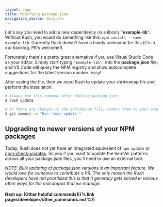 ```yaml
---
layout: page
title: Modifying package.json
navigation_source: docs_nav
---
```


Let's say you need to add a new dependency on a library "**example-lib**".  Without Rush, you would do something like this:  `npm install --save example-lib`.  Currently Rush doesn't have a handy command for this (it's in our backlog, PR's welcome!).

Fortunately there's a pretty great alternative if you use Visual Studio Code as your editor. Simply start typing `"example-lib":` into the **package.json** file, and VS Code will query the NPM registry and show autocomplete suggestions for the latest version number.  Easy!

After saving the file, then we need Rush to update your shrinkwrap file and perform the installation:

```sh
# Always run this command after editing package.json
$ rush update

# If there are changes to the shrinkwrap file, commit them to your branch
$ git commit -m "Ran 'rush update'"
```

## Upgrading to newer versions of your NPM packages

Today, Rush does not yet have an integrated equivalent of `npm update` or [npm-check-updates](https://www.npmjs.com/package/npm-check-updates).  So you if you want to update the SemVer patterns across all your package.json files, you'll need to use an external tool.

*NOTE: Bulk updating of package.json versions is an important feature.  We would love for someone to contribute a PR.  The only reason the Rush developers have not prioritized this is that it generally gets solved in various other ways for the monorepos that we manage.*

#### Next up: [Other helpful commands]({% link pages/developer/other_commands.md %})
